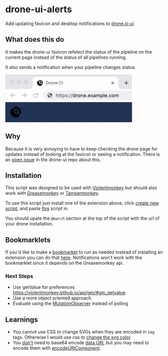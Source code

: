 # drone-ui-alerts
Add updating favicon and desktop notifications to [drone.io ui](https://github.com/drone/drone-ui).

## What does this do

It makes the drone-ui favicon refelect the status of the pipeline on the current page instead of the status of all pipelines running.

It also sends a notification when your pipeline changes status.

<img src="docs/update.gif" alt="colors updating" height="150px"/>

## Why

Because it is very annoying to have to keep checking the drone page for updates instead of looking at the favicon or seeing a notification. There is an [open issue](https://github.com/drone/drone-ui/issues/290) in the drone-ui repo about this.

## Installation

This script was designed to be used with [Violentmonkey](https://violentmonkey.github.io/) but should also work with [Greasemonkey](https://wiki.greasespot.net/Greasemonkey) or [Tampermonkey](https://www.tampermonkey.net/).

To use this script just install one of the extension above, click [create new script](https://violentmonkey.github.io/guide/creating-a-userscript/), and paste [this](https://github.com/RayBB/drone-ui-alerts/blob/main/index.js) script in.

You should upate the `@match` section at the top of the script with the url of your drone installation.

## Bookmarklets

If you'd like to make a [bookmarket](https://en.wikipedia.org/wiki/Bookmarklet) to run as needed instead of installing an extension you can do that [here](https://chriszarate.github.io/bookmarkleter/). Notifications won't work with the bookmarklet since it depends on the Greasemonkey api.

### Next Steps

* Use getValue for preferences https://violentmonkey.github.io/api/gm/#gm_getvalue
* Use a more object oriented approach
* Evaluate using the [MutationObserver](https://developer.mozilla.org/en-US/docs/Web/API/MutationObserver) instead of polling

## Learnings

* You cannot use CSS to change SVGs when they are encoded in `img` tags. Otherwise I would use css to [change the svg color](https://css-tricks.com/lodge/svg/09-svg-data-uris/).
* You [don't](https://css-tricks.com/probably-dont-base64-svg/) need to base64 encode [data URI](https://en.wikipedia.org/wiki/Data_URI_scheme), but you may need to encode them with [encodeURIComponent](https://developer.mozilla.org/en-US/docs/Web/JavaScript/Reference/Global_Objects/encodeURIComponent).
